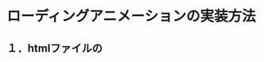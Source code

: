 # ローディングアニメーションの実装方法

## １．htmlファイルの<script>タグを使った実装方法

    <head>
      <script type="text/javascript" src="MJLibs01LoadingAnimation.js"></script>
      <script type="text/javascript">
        var lda = new MJLibs01LoadingAnimation({});
      </script>
    </head>
    <body>
      <button onclick="lda.Start()">再生</button>
      <button onclick="lda.Stop()">停止</button>
    </body>

外部スクリプトとして「MJLibs01LoadingAnimation.js」を読み込みます。  
「MJLibs01LoadingAnimation」メソッドをnewで変数の中にインスタンス化して格納します。  
 
あとはbuttonタグにonclickを設置し、インスタンスから「Start」メソッドおよび「Stop」メソッドを呼び出すだけです。 
 
上記の例では、「再生」ボタンを押すとアニメーションが始まり、「停止」ボタンを押すとアニメーションが終了します。

## ２．別の外部javascriptで実装
htmlファイルに外部スクリプトとして読み込みます。  

    <!-- htmlファイル -->
    <script type="text/javascript" src="MJLibs01LoadingAnimation.js"></script>

別の外部スクリプト内で、同じように「MJLibs01LoadingAnimation」メソッドをインスタンス化します。

    //外部javascript内
    var lda = new MJLibs01LoadingAnimation({});
    ：
    //何かの処理の前にアニメーション開始
    lda.Start();
    ：
    //処理の終了時にアニメーション停止
    lda.Stop();
    
XMLHttpRequestでサーバにアクセスする時などに使っています。

# 設定できる項目
ボール色や背景色など、設定をいじれるようにしています。  
インスタンス化する時に初期値を付与してください。  
未設定（null）の場合は初期値が反映されます。

| 引数 | 型 | 初期値 | 補足 |
----|----|----|----
| Method | string | "CirclingBall" | 再生したいローディングアニメーションの指定。 |
| RGB | 連想配列 | { R:0, G:120, B:255 } | ローディングアニメーションの色。RGB値を0～255で指定。 |
| Back | string | "rgba(0,0,0,0.1)" | ローディングアニメーションの背景色。cssで指定するカラー値「#fff」「#f0f0f0」「white」であればOK。 |
| R | int | 6 | ボールの半径。 |
| Wid | int | 100 | ローディングアニメーションの幅と高さの値。正方形になります。 |
| Timing | int | 100 | ローディングアニメーションの再生間隔。初期値は100ミリ秒。 |
| Z | int | 9999 | ローディングアニメーションのz-index値。 |
| Name | string | "LoadingAnimationLibrary" | ローディングアニメーションのcanvas名。カスタムデータ属性「data-library」に設定される値です。 |

